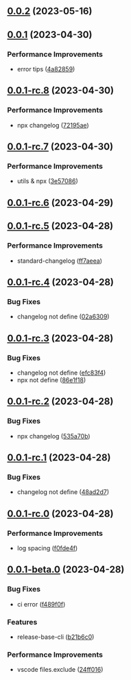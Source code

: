 ## [0.0.2](https://github.com/wc19950724/release-base-cli/compare/v0.0.1...v0.0.2) (2023-05-16)



## [0.0.1](https://github.com/wc19950724/release-base-cli/compare/v0.0.1-rc.8...v0.0.1) (2023-04-30)


### Performance Improvements

*  error tips ([4a82859](https://github.com/wc19950724/release-base-cli/commit/4a8285950cc983e48c57aceb77077e8c625f42ef))



## [0.0.1-rc.8](https://github.com/wc19950724/release-base-cli/compare/v0.0.1-rc.7...v0.0.1-rc.8) (2023-04-30)


### Performance Improvements

*  npx changelog ([72195ae](https://github.com/wc19950724/release-base-cli/commit/72195ae15802e046228b306c344cc77e3a9cfd0d))



## [0.0.1-rc.7](https://github.com/wc19950724/release-base-cli/compare/v0.0.1-rc.6...v0.0.1-rc.7) (2023-04-30)


### Performance Improvements

*  utils & npx ([3e57086](https://github.com/wc19950724/release-base-cli/commit/3e57086aa8bf38ebb535e5eee937a128b9ba8d9a))



## [0.0.1-rc.6](https://github.com/wc19950724/release-base-cli/compare/v0.0.1-rc.5...v0.0.1-rc.6) (2023-04-29)



## [0.0.1-rc.5](https://github.com/wc19950724/release-base-cli/compare/v0.0.1-rc.4...v0.0.1-rc.5) (2023-04-28)


### Performance Improvements

*  standard-changelog ([ff7aeea](https://github.com/wc19950724/release-base-cli/commit/ff7aeeaff98aadc5613b9dc556a8ca3996ac610c))



## [0.0.1-rc.4](https://github.com/wc19950724/release-base-cli/compare/v0.0.1-rc.3...v0.0.1-rc.4) (2023-04-28)


### Bug Fixes

*  changelog not define ([02a6309](https://github.com/wc19950724/release-base-cli/commit/02a6309d0859d617d4d0362695fbe4e5e6ed2ac5))



## [0.0.1-rc.3](https://github.com/wc19950724/release-base-cli/compare/v0.0.1-rc.2...v0.0.1-rc.3) (2023-04-28)


### Bug Fixes

*  changelog not define ([efc83f4](https://github.com/wc19950724/release-base-cli/commit/efc83f4b23c44d66178f5635650db6334c4bc5c9))
*  npx not define ([86e1f18](https://github.com/wc19950724/release-base-cli/commit/86e1f180a2f32b9af5ab20b21816a14e95209435))



## [0.0.1-rc.2](https://github.com/wc19950724/release-base-cli/compare/v0.0.1-rc.1...v0.0.1-rc.2) (2023-04-28)


### Bug Fixes

*  npx changelog ([535a70b](https://github.com/wc19950724/release-base-cli/commit/535a70bbd565f575e5641179ce31ec3952f1a195))



## [0.0.1-rc.1](https://github.com/wc19950724/release-base-cli/compare/v0.0.1-rc.0...v0.0.1-rc.1) (2023-04-28)


### Bug Fixes

*  changelog not define ([48ad2d7](https://github.com/wc19950724/release-base-cli/commit/48ad2d7d48c3048d6af194873a66f7ea0da66462))



## [0.0.1-rc.0](https://github.com/wc19950724/release-base-cli/compare/v0.0.1-beta.0...v0.0.1-rc.0) (2023-04-28)


### Performance Improvements

*  log spacing ([f0fde4f](https://github.com/wc19950724/release-base-cli/commit/f0fde4fe8fc9d2f25afdb7ad5a10e7e08e7c1b26))



## [0.0.1-beta.0](https://github.com/wc19950724/release-base-cli/compare/b21b6c01151ec9c2320787f789cefaff5a7e4dce...v0.0.1-beta.0) (2023-04-28)


### Bug Fixes

*  ci error ([f489f0f](https://github.com/wc19950724/release-base-cli/commit/f489f0f44b266b0fb22530d73368e968fd668391))


### Features

*  release-base-cli ([b21b6c0](https://github.com/wc19950724/release-base-cli/commit/b21b6c01151ec9c2320787f789cefaff5a7e4dce))


### Performance Improvements

*  vscode files.exclude ([24ff016](https://github.com/wc19950724/release-base-cli/commit/24ff0163e5a1b7b4247b28035ee5bb2cc22160f5))



